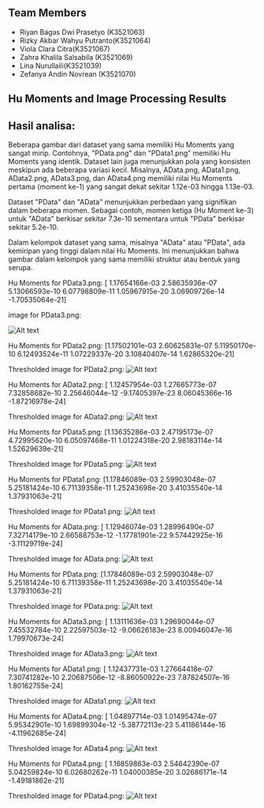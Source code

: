 ## Team Members
<ul>
<li>Riyan Bagas Dwi Prasetyo (K3521063)</li>
<li>Rizky Akbar Wahyu Putranto(K3521064)</li>
<li>Viola Clara Citra(K3521067)</li> 
<li>Zahra Khalila Salsabila (K3521069)</li>
<li>Lina Nurullaili(K3521039)</li>
<li>Zefanya Andin Novrean (K3521070)</li>
</ul>

## Hu Moments and Image Processing Results
## Hasil analisa:
Beberapa gambar dari dataset yang sama memiliki Hu Moments yang sangat mirip. Contohnya, "PData.png" dan "PData1.png" memiliki Hu Moments yang identik.
Dataset lain juga menunjukkan pola yang konsisten meskipun ada beberapa variasi kecil. Misalnya, AData.png, AData1.png, AData2.png, AData3.png, dan AData4.png memiliki nilai Hu Moments pertama (moment ke-1) yang sangat dekat sekitar 1.12e-03 hingga 1.13e-03.

Dataset "PData" dan "AData" menunjukkan perbedaan yang signifikan dalam beberapa momen. Sebagai contoh, momen ketiga (Hu Moment ke-3) untuk "AData" berkisar sekitar 7.3e-10 sementara untuk "PData" berkisar sekitar 5.2e-10.

Dalam kelompok dataset yang sama, misalnya "AData" atau "PData", ada kemiripan yang tinggi dalam nilai Hu Moments. Ini menunjukkan bahwa gambar dalam kelompok yang sama memiliki struktur atau bentuk yang serupa.


Hu Moments for PData3.png:
[ 1.17654166e-03  2.58635936e-07  5.13066593e-10  6.07798809e-11
  1.05967915e-20  3.06909726e-14 -1.70535064e-21]

image for PData3.png:

<img src="images/PData3.png" alt="Alt text" title="Optional title">

Hu Moments for PData2.png:
[1.17502101e-03 2.60625831e-07 5.11950170e-10 6.12493524e-11
 1.07229337e-20 3.10840407e-14 1.62865320e-21]

Thresholded image for PData2.png:
<img src="images/PData2.png" alt="Alt text" title="Optional title">


Hu Moments for AData2.png:
[ 1.12457954e-03  1.27665773e-07  7.32858682e-10  2.25646044e-12
 -9.17405397e-23  8.06045366e-16 -1.87216978e-24]

Thresholded image for AData2.png:
<img src="images/AData2.png" alt="Alt text" title="Optional title">

Hu Moments for PData5.png:
[1.13635286e-03 2.47195173e-07 4.72995620e-10 6.05097468e-11
 1.01224318e-20 2.98183114e-14 1.52629639e-21]

Thresholded image for PData5.png:
<img src="images/PData5.png" alt="Alt text" title="Optional title">


Hu Moments for PData1.png:
[1.17846089e-03 2.59903048e-07 5.25181424e-10 6.71139358e-11
 1.25243698e-20 3.41035540e-14 1.37931063e-21]

Thresholded image for PData1.png:
<img src="images/PData1.png" alt="Alt text" title="Optional title">

Hu Moments for AData.png:
[ 1.12946074e-03  1.28996490e-07  7.32714179e-10  2.66588753e-12
 -1.17781901e-22  9.57442925e-16 -3.11129719e-24]

Thresholded image for AData.png:
<img src="images/AData.png" alt="Alt text" title="Optional title">

Hu Moments for PData.png:
[1.17846089e-03 2.59903048e-07 5.25181424e-10 6.71139358e-11
 1.25243698e-20 3.41035540e-14 1.37931063e-21]

Thresholded image for PData.png:
<img src="images/PData.png" alt="Alt text" title="Optional title">

Hu Moments for AData3.png:
[ 1.13111636e-03  1.29690044e-07  7.45532784e-10  2.22597503e-12
 -9.06626183e-23  8.00946047e-16  1.79970673e-24]

Thresholded image for AData3.png:
<img src="images/AData3.png" alt="Alt text" title="Optional title">

Hu Moments for AData1.png:
[ 1.12437731e-03  1.27664418e-07  7.30741282e-10  2.20687506e-12
 -8.86050922e-23  7.87824507e-16  1.80162755e-24]

Thresholded image for AData1.png:
<img src="images/AData1.png" alt="Alt text" title="Optional title">


Hu Moments for AData4.png:
[ 1.04897714e-03  1.01495474e-07  5.95342901e-10  1.69899304e-12
 -5.38772113e-23  5.41186144e-16 -4.11962685e-24]

Thresholded image for AData4.png:
<img src="images/AData4.png" alt="Alt text" title="Optional title">

Hu Moments for PData4.png:
[ 1.16859863e-03  2.54642390e-07  5.04259824e-10  6.02680262e-11
  1.04000385e-20  3.02686171e-14 -1.49181862e-21]

Thresholded image for PData4.png:
<img src="images/PData4.png" alt="Alt text" title="Optional title">

